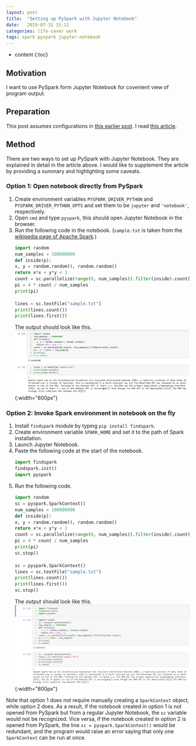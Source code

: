 ```yaml
---
layout: post
title:  "Setting up PySpark with Jupyter Notebook"
date:   2019-07-31 15:12
categories: life-saver work
tags: spark pyspark jupyter-notebook
---
```


* content
{:toc}

## Motivation

I want to use PySpark form Jupyter Notebook for covenient view of program output.

## Preparation

This post assumes configurations in [this earlier post](https://largecats.github.io/2019/07/31/set-up-spark-on-windows/). I read [this article](https://blog.sicara.com/get-started-pyspark-jupyter-guide-tutorial-ae2fe84f594f).



## Method

There are two ways to set up PySpark with Jupyter Notebook. They are explained in detail in the article above. I would like to supplement the article by providing a summary and highlighting some caveats.

### Option 1: Open notebook directly from PySpark

1. Create environment variables `PYSPARK_DRIVER_PYTHON` and `PYSPARK_DRIVER_PYTHON_OPTS` and set them to be `jupyter` and `'notebook'`, respectively.
2. Open `cmd` and type `pyspark`, this should open Jupyter Notebook in the browser.
3. Run the following code in the notebook. (`sample.txt` is taken from the [wikipedia page of Apache Spark](https://en.wikipedia.org/wiki/Apache_Spark).)
    ```python
    import random
    num_samples = 100000000
    def inside(p):     
    x, y = random.random(), random.random()
    return x*x + y*y < 1
    count = sc.parallelize(range(0, num_samples)).filter(inside).count()
    pi = 4 * count / num_samples
    print(pi)

    lines = sc.textFile("sample.txt")
    print(lines.count())
    print(lines.first())
    ```
    The output should look like this. 
    ![](/images/direct-open-tryout.png){:width="800px"}

### Option 2: Invoke Spark environment in notebook on the fly

1. Install `findspark` module by typing `pip install findspark`.
2. Create environment variable `SPARK_HOME` and set it to the path of Spark installation.
3. Launch Jupyter Notebook.
4. Paste the following code at the start of the notebook.
    ```python
    import findspark
    findspark.init()
    import pyspark
    ```
5. Run the following code.
    ```python
    import random
    sc = pyspark.SparkContext()
    num_samples = 100000000
    def inside(p):     
    x, y = random.random(), random.random()
    return x*x + y*y < 1
    count = sc.parallelize(range(0, num_samples)).filter(inside).count()
    pi = 4 * count / num_samples
    print(pi)
    sc.stop()

    sc = pyspark.SparkContext()
    lines = sc.textFile("sample.txt")
    print(lines.count())
    print(lines.first())
    sc.stop()
    ```
    The output should look like this. 
    ![](/images/findspark-tryout.png){:width="800px"}


Note that option 1 does not require manually creating a `SparkContext` object, while option 2 does. As a result, if the notebook created in option 1 is not opened from PySpark but from a regular Jupyter Notebook, the `sc` variable would not be recognized. Vice versa, if the notebook created in option 2 is opened from PySpark, the line `sc = pyspark.SparkContext()` would be redundant, and the program would raise an error saying that only one `SparkContext` can be run at once.